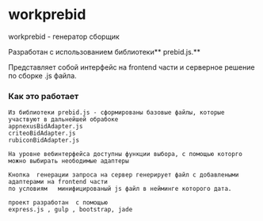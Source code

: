 # workprebid
workprebid - генератор сборщик


 Разработан с использованием  библиотеки** prebid.js.** 
 
 Представляет собой интерфейс на frontend части и серверное решение по сборке .js файла.

  ### Как это работает

    Из библиотеки prebid.js - сформированы базовые файлы, которые участвуют в дальнейшей обрабоке
    appnexusBidAdapter.js
    criteoBidAdapter.js
    rubiconBidAdapter.js

    На уровне вебинтeрфейса доступны функции выбора, с помощью которго можно выбирать неободимые адаптеры
        
    Кнопка  генерации запроса на сервер генерирует файл с добавлеными адаптерами на frontend части 
    по условиям   минифицированый js файл в нейминге которого дата. 
    
    проект разработан  с помощью
    express.js , gulp , bootstrap, jade

    
    
